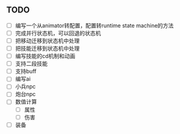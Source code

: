 ## TODO
- [ ] 编写一个从animator转配置，配置转runtime state machine的方法
- [ ] 完成并行状态机，可以回退的状态机
- [ ] 把移动迁移到状态机中处理
- [ ] 把技能迁移到状态机中处理
- [ ] 编写技能的cd机制和动画
- [ ] 支持二段技能
- [ ] 支持buff
- [ ] 编写ai
- [ ] 小兵npc
- [ ] 炮台npc
- [ ] 数值计算
  - [ ] 属性
  - [ ] 伤害
- [ ] 装备